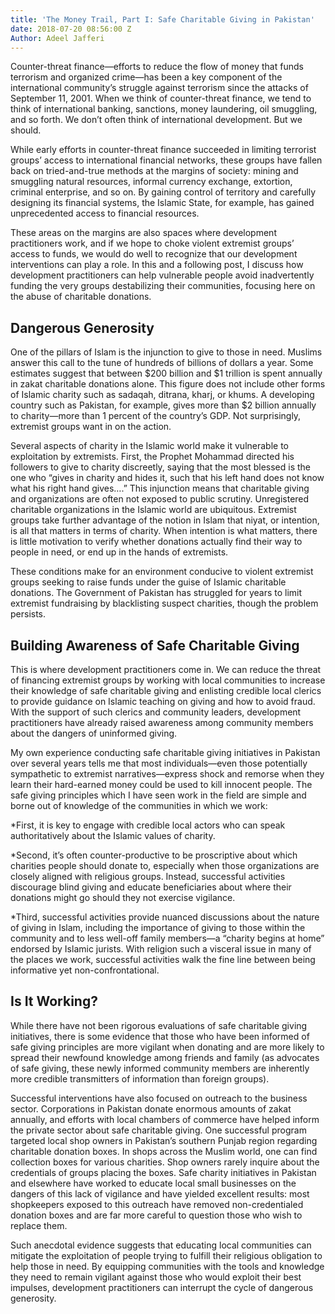 ```yaml
---
title: 'The Money Trail, Part I: Safe Charitable Giving in Pakistan'
date: 2018-07-20 08:56:00 Z
Author: Adeel Jafferi
---
```


Counter-threat finance—efforts to reduce the flow of money that funds terrorism and organized crime—has been a key component of the international community’s struggle against terrorism since the attacks of September 11, 2001. When we think of counter-threat finance, we tend to think of international banking, sanctions, money laundering, oil smuggling, and so forth. We don’t often think of international development. But we should.
 
<!--more-->

While early efforts in counter-threat finance succeeded in limiting terrorist groups’ access to international financial networks, these groups have fallen back on tried-and-true methods at the margins of society: mining and smuggling natural resources, informal currency exchange, extortion, criminal enterprise, and so on. By gaining control of territory and carefully designing its financial systems, the Islamic State, for example, has gained unprecedented access to financial resources. 

These areas on the margins are also spaces where development practitioners work, and if we hope to choke violent extremist groups’ access to funds, we would do well to recognize that our development interventions can play a role. In this and a following post, I discuss how development practitioners can help vulnerable people avoid inadvertently funding the very groups destabilizing their communities, focusing here on the abuse of charitable donations.

## Dangerous Generosity

One of the pillars of Islam is the injunction to give to those in need. Muslims answer this call to the tune of hundreds of billions of dollars a year. Some estimates suggest that between $200 billion and $1 trillion is spent annually in zakat charitable donations alone. This figure does not include other forms of Islamic charity such as sadaqah, ditrana, kharj, or khums. A developing country such as Pakistan, for example, gives more than $2 billion annually to charity—more than 1 percent of the country’s GDP. Not surprisingly, extremist groups want in on the action.

Several aspects of charity in the Islamic world make it vulnerable to exploitation by extremists. First, the Prophet Mohammad directed his followers to give to charity discreetly, saying that the most blessed is the one who “gives in charity and hides it, such that his left hand does not know what his right hand gives….” This injunction means that charitable giving and organizations are often not exposed to public scrutiny. Unregistered charitable organizations in the Islamic world are ubiquitous. Extremist groups take further advantage of the notion in Islam that niyat, or intention, is all that matters in terms of charity. When intention is what matters, there is little motivation to verify whether donations actually find their way to people in need, or end up in the hands of extremists. 

These conditions make for an environment conducive to violent extremist groups seeking to raise funds under the guise of Islamic charitable donations. The Government of Pakistan has struggled for years to limit extremist fundraising by blacklisting suspect charities, though the problem persists.

## Building Awareness of Safe Charitable Giving

This is where development practitioners come in. We can reduce the threat of financing extremist groups by working with local communities to increase their knowledge of safe charitable giving and enlisting credible local clerics to provide guidance on Islamic teaching on giving and how to avoid fraud. With the support of such clerics and community leaders, development practitioners have already raised awareness among community members about the dangers of uninformed giving.
 
My own experience conducting safe charitable giving initiatives in Pakistan over several years tells me that most individuals—even those potentially sympathetic to extremist narratives—express shock and remorse when they learn their hard-earned money could be used to kill innocent people. The safe giving principles which I have seen work in the field are simple and borne out of knowledge of the communities in which we work:
 
*First, it is key to engage with credible local actors who can speak authoritatively about the Islamic values of charity. 

*Second, it’s often counter-productive to be proscriptive about which charities people should donate to, especially when those organizations are closely aligned with religious groups. Instead, successful activities discourage blind giving and educate beneficiaries about where their donations might go should they not exercise vigilance.
 
*Third, successful activities provide nuanced discussions about the nature of giving in Islam, including the importance of giving to those within the community and to less well-off family members—a “charity begins at home” endorsed by Islamic jurists. With religion such a visceral issue in many of the places we work, successful activities walk the fine line between being informative yet non-confrontational.
 
## Is It Working? 

While there have not been rigorous evaluations of safe charitable giving initiatives, there is some evidence that those who have been informed of safe giving principles are more vigilant when donating and are more likely to spread their newfound knowledge among friends and family (as advocates of safe giving, these newly informed community members are inherently more credible transmitters of information than foreign groups). 
  
Successful interventions have also focused on outreach to the business sector. Corporations in Pakistan donate enormous amounts of zakat annually, and efforts with local chambers of commerce have helped inform the private sector about safe charitable giving. One successful program targeted local shop owners in Pakistan’s southern Punjab region regarding charitable donation boxes. In shops across the Muslim world, one can find collection boxes for various charities. Shop owners rarely inquire about the credentials of groups placing the boxes. Safe charity initiatives in Pakistan and elsewhere have worked to educate local small businesses on the dangers of this lack of vigilance and have yielded excellent results: most shopkeepers exposed to this outreach have removed non-credentialed donation boxes and are far more careful to question those who wish to replace them. 

Such anecdotal evidence suggests that educating local communities can mitigate the exploitation of people trying to fulfill their religious obligation to help those in need. By equipping communities with the tools and knowledge they need to remain vigilant against those who would exploit their best impulses, development practitioners can interrupt the cycle of dangerous generosity. 